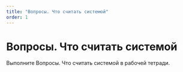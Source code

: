 ```yaml
---
title: "Вопросы. Что считать системой"
order: 1
---
```


# Вопросы. Что считать системой

Выполните Вопросы. Что считать системой в рабочей тетради.